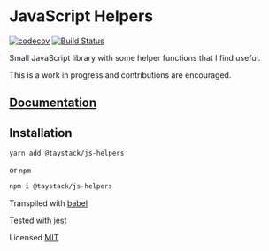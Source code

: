 # JavaScript Helpers

[![codecov](https://codecov.io/gh/taystack/js-helpers/branch/master/graph/badge.svg)](https://codecov.io/gh/taystack/js-helpers) [![Build Status](https://travis-ci.org/taystack/js-helpers.svg?branch=master)](https://travis-ci.org/taystack/js-helpers)

Small JavaScript library with some helper functions that I find useful.

This is a work in progress and contributions are encouraged.

## [Documentation](https://taystack.github.io/js-helpers/)

## Installation

```bash
yarn add @taystack/js-helpers
```
or `npm`
```bash
npm i @taystack/js-helpers
```

Transpiled with [babel](https://babeljs.io/)

Tested with [jest](https://jestjs.io/)

Licensed [MIT](https://opensource.org/licenses/MIT)
